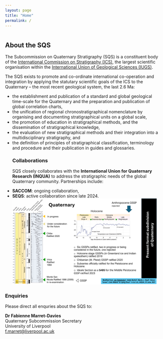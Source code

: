 ```yaml
---
layout: page
title: "Home"
permalink: /
---
```


<div style="display:grid; grid-column-gap:10px;">
    <div style="grid-column:1;">
        <h2>About the SQS</h2>
        <p>The Subcommission on Quaternary Stratigraphy (SQS) is a constituent body of the <a href="https://stratigraphy.org">International Commission on Stratigraphy (ICS)</a>, the largest scientific organisation within the <a href="http://www.iugs.org">International Union of Geological Sciences (IUGS)</a>.</p>
        <p>The SQS exists to promote and co-ordinate international co-operation and integration by applying the statutary scientific goals of the ICS to the Quaternary – the most recent geological system, the last 2.6 Ma:</p>
        <ul>
            <li>the establishment and publication of a standard and global geological time-scale for the Quaternary and the preparation and publication of global correlation charts,</li>
            <li>the unification of regional chronostratigraphical nomenclature by organising and documenting stratigraphical units on a global scale,</li>
            <li>the promotion of education in stratigraphical methods, and the dissemination of stratigraphical knowledge,</li>
            <li>the evaluation of new stratigraphical methods and their integration into a multidisciplinary stratigraphy, and</li>
            <li>the definition of principles of stratigraphical classification, terminology and procedure and their publication in guides and glossaries.</li>

<h3>Collaborations</h3>  
        <p>SQS closely collaborates with the <strong>International Union for Quaternary Research (INQUA)</strong> to address the stratigraphic needs of the global Quaternary community. Partnerships include:</p>
            <li><strong>SACCOM</strong>: ongoing collaboration,</li>  
            <li><strong>SEQS</strong>: active collaboration since late 2024.</li>  

<img src="images/Quaternarychart.png" style="width:100%;"/>            
        </ul>
        <h3>Enquiries</h3>
        <p>Please direct all enquries about the SQS to:</p>
        <p>
            <strong>Dr Fabienne Marret-Davies</strong><br />  
            Quaternary Subcommission Secretary<br />
            University of Liverpool<br />
            <a href="f.marret@liverpool.ac.uk">f.marret@liverpool.ac.uk</a>
        </p>
   


